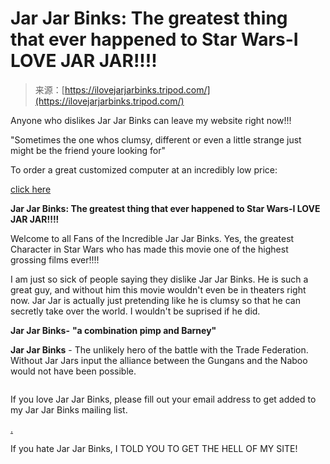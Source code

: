 <!--yml
category: 未分类
date: 2024-05-27 15:04:51
-->

# Jar Jar Binks: The greatest thing that ever happened to Star Wars-I LOVE JAR JAR!!!!

> 来源：[https://ilovejarjarbinks.tripod.com/](https://ilovejarjarbinks.tripod.com/)

Anyone who dislikes Jar Jar Binks can leave my website right now!!!

"Sometimes the one whos clumsy, different or even a little strange just might be the friend youre looking for"

To order a great customized computer at an incredibly low price:

[click here](http://www.tqcomputers.net "http://www.tqcomputers.net")

**Jar Jar Binks: The greatest thing that ever happened to Star Wars-I LOVE JAR JAR!!!!**

Welcome to all Fans of the Incredible Jar Jar Binks. Yes, the greatest Character in Star Wars who has made this movie one of the highest grossing films ever!!!!

I am just so sick of people saying they dislike Jar Jar Binks. He is such a great guy, and without him this movie wouldn't even be in theaters right now. Jar Jar is actually just pretending like he is clumsy so that he can secretly take over the world. I wouldn't be suprised if he did.

**Jar Jar Binks-** **"a combination pimp and Barney"**

**Jar Jar Binks** - The unlikely hero of the battle with the Trade Federation. Without Jar Jars input the alliance between the Gungans and the Naboo would not have been possible.

**<embed src="HTMLobj-201/Outkast_-_So_Fresh_So_Clean.mid" autostart="true" hidden="true">**

If you love Jar Jar Binks, please fill out your email address to get added to my Jar Jar Binks mailing list.

[.](id35.htm ".")

If you hate Jar Jar Binks, I TOLD YOU TO GET THE HELL OF MY SITE!